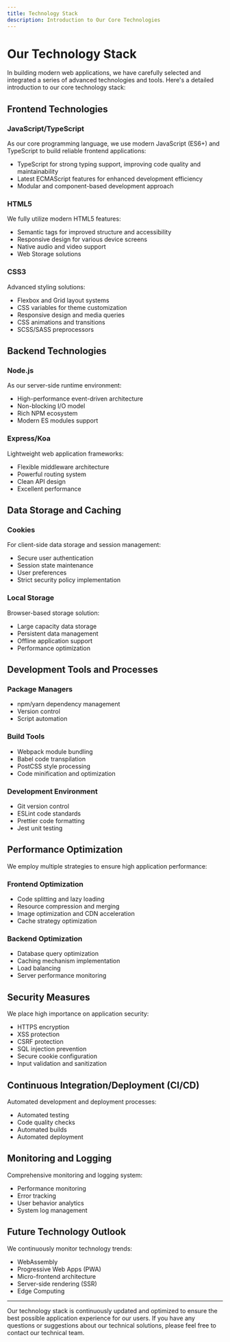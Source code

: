 ```yaml
---
title: Technology Stack
description: Introduction to Our Core Technologies
---
```


# Our Technology Stack

In building modern web applications, we have carefully selected and integrated a series of advanced technologies and tools. Here's a detailed introduction to our core technology stack:

## Frontend Technologies

### JavaScript/TypeScript
As our core programming language, we use modern JavaScript (ES6+) and TypeScript to build reliable frontend applications:
- TypeScript for strong typing support, improving code quality and maintainability
- Latest ECMAScript features for enhanced development efficiency
- Modular and component-based development approach

### HTML5
We fully utilize modern HTML5 features:
- Semantic tags for improved structure and accessibility
- Responsive design for various device screens
- Native audio and video support
- Web Storage solutions

### CSS3
Advanced styling solutions:
- Flexbox and Grid layout systems
- CSS variables for theme customization
- Responsive design and media queries
- CSS animations and transitions
- SCSS/SASS preprocessors

## Backend Technologies

### Node.js
As our server-side runtime environment:
- High-performance event-driven architecture
- Non-blocking I/O model
- Rich NPM ecosystem
- Modern ES modules support

### Express/Koa
Lightweight web application frameworks:
- Flexible middleware architecture
- Powerful routing system
- Clean API design
- Excellent performance

## Data Storage and Caching

### Cookies
For client-side data storage and session management:
- Secure user authentication
- Session state maintenance
- User preferences
- Strict security policy implementation

### Local Storage
Browser-based storage solution:
- Large capacity data storage
- Persistent data management
- Offline application support
- Performance optimization

## Development Tools and Processes

### Package Managers
- npm/yarn dependency management
- Version control
- Script automation

### Build Tools
- Webpack module bundling
- Babel code transpilation
- PostCSS style processing
- Code minification and optimization

### Development Environment
- Git version control
- ESLint code standards
- Prettier code formatting
- Jest unit testing

## Performance Optimization

We employ multiple strategies to ensure high application performance:

### Frontend Optimization
- Code splitting and lazy loading
- Resource compression and merging
- Image optimization and CDN acceleration
- Cache strategy optimization

### Backend Optimization
- Database query optimization
- Caching mechanism implementation
- Load balancing
- Server performance monitoring

## Security Measures

We place high importance on application security:

- HTTPS encryption
- XSS protection
- CSRF protection
- SQL injection prevention
- Secure cookie configuration
- Input validation and sanitization

## Continuous Integration/Deployment (CI/CD)

Automated development and deployment processes:

- Automated testing
- Code quality checks
- Automated builds
- Automated deployment

## Monitoring and Logging

Comprehensive monitoring and logging system:

- Performance monitoring
- Error tracking
- User behavior analytics
- System log management

## Future Technology Outlook

We continuously monitor technology trends:

- WebAssembly
- Progressive Web Apps (PWA)
- Micro-frontend architecture
- Server-side rendering (SSR)
- Edge Computing

---

Our technology stack is continuously updated and optimized to ensure the best possible application experience for our users. If you have any questions or suggestions about our technical solutions, please feel free to contact our technical team. 